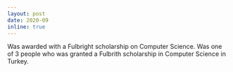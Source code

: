 ```yaml
---
layout: post
date: 2020-09 
inline: true
---
```


Was awarded with a Fulbright scholarship on Computer Science. Was one of 3 people who was granted a Fulbrith scholarship in Computer Science in Turkey. 